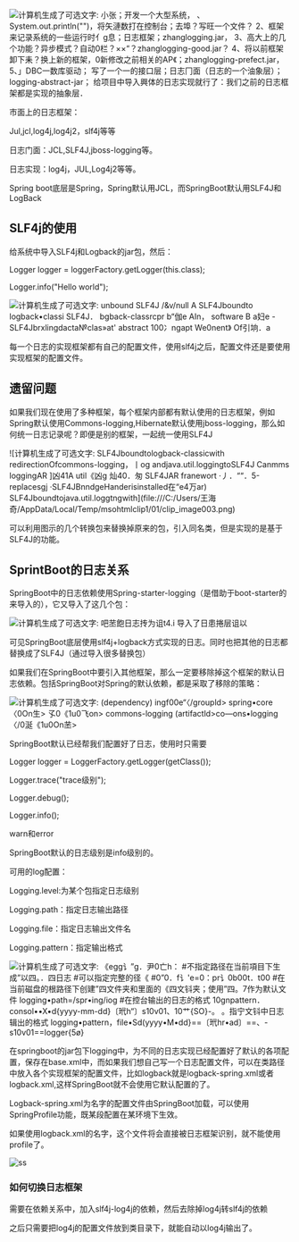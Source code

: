 ![计算机生成了可选文字: 小张；开发一个大型系统， 、System.out.println("")，将矢漣数打在控制台；去埠？写旺一个文件？ 2、框架来记录系统的一些运行时亻g息；日志框架；zhanglogging.jar， 3、高大上的几个功能？异步模式？自动0栏？××“？zhanglogging-good.jar？ 4、将以前框架卸下耒？换上新的框架，0新修改之前相关的AP《；zhanglogging-prefect.jar， 5、」DBC一数库驱动； 写了一个一的接口层；日志冂面（日志的一个油象层）；logging-abstract-jar； 给项目中导入興体的日志实现就行了：我们之前的日志框架都是实现的抽象层．](file:///C:/Users/王海奇/AppData/Local/Temp/msohtmlclip1/01/clip_image001.png)

 

市面上的日志框架：

Jul,jcl,log4j,log4j2，slf4j等等 

日志门面：JCL,SLF4J,jboss-logging等。

日志实现：log4j，JUL,Log4j2等等。

Spring boot底层是Spring，Spring默认用JCL，而SpringBoot默认用SLF4J和LogBack

 

## SLF4j的使用

给系统中导入SLF4j和Logback的jar包，然后：

Logger logger = loggerFactory.getLogger(this.class);

Logger.info("Hello world");

 

 

![计算机生成了可选文字: unbound SLF4J /&v/null A SLF4Jboundto logback•classi SLF4J． bgback-classrcpr b“伽e AIn， software B a妇e -SLF4Jbrxlingdacta№clas»at' abstract 100冫ngapt We0nent》 Of引垧．a](file:///C:/Users/王海奇/AppData/Local/Temp/msohtmlclip1/01/clip_image002.png)

 

每一个日志的实现框架都有自己的配置文件，使用slf4j之后，配置文件还是要使用实现框架的配置文件。

 

## 遗留问题

如果我们现在使用了多种框架，每个框架内部都有默认使用的日志框架，例如Spring默认使用Commons-logging,Hibernate默认使用jboss-logging，那么如何统一日志记录呢？即便是别的框架，一起统一使用SLF4J

 

![计算机生成了可选文字: SLF4Jboundtologback-classicwith redirectionOfcommons-logging，丨og andjava.util.loggingtoSLF4J Canmms loggingAR ]凶41A util《凶g 灿40．匆 SLF4JAR franewort ·丿．““．5-replacesgj ·SLF4JBnndgeHanderisinstalled在“e4万ar) SLF4Jboundtojava.util.loggtngwith](file:///C:/Users/王海奇/AppData/Local/Temp/msohtmlclip1/01/clip_image003.png)

可以利用图示的几个转换包来替换掉原来的包，引入同名类，但是实现的是基于SLF4J的功能。

 

## SprintBoot的日志关系

SpringBoot中的日志依赖使用Spring-starter-logging（是借助于boot-starter的来导入的），它又导入了这几个包：

 

 

![计算机生成了可选文字: 吧苤飽日志抟为诅t4.i 导入了日患捲层诅以](file:///C:/Users/王海奇/AppData/Local/Temp/msohtmlclip1/01/clip_image004.png)

 

 

可见SpringBoot底层使用slf4j+logback方式实现的日志。同时也把其他的日志都替换成了SLF4J（通过导入很多替换包）

 

如果我们在SpringBoot中要引入其他框架，那么一定要移除掉这个框架的默认日志依赖。包括SpringBoot对Spring的默认依赖，都是采取了移除的策略：

 

![计算机生成了可选文字: (dependency) ingf00e“〈/groupld> <artifactld>spring•core</artifactld> 〈0On生> 孓0《1u0飞on> <groupld>commons-logging</groupld> (artifactld>co—ons•logging</artifactld> </excluon> 〈/0涎《1u0On苤> </dependency>](file:///C:/Users/王海奇/AppData/Local/Temp/msohtmlclip1/01/clip_image005.png)

 

 

SpringBoot默认已经帮我们配置好了日志，使用时只需要

Logger logger = LoggerFactory.getLogger(getClass());

Logger.trace("trace级别");

Logger.debug();

Logger.info();

warn和error

SpringBoot默认的日志级别是info级别的。

可用的log配置：

Logging.level:为某个包指定日志级别

Logging.path：指定日志输出路径

Logging.file：指定日志输出文件名

Logging.pattern：指定输出格式

 

![计算机生成了可选文字: 《egg讠”g．尹0亡h： #不指定路径在当前項目下生成”以四。．四日志 #可以指定完整的径《 #0”0．f讠'e=0：pr讠0b00t．t00 #在当前磁盘的根路径下创建”四文件夹和里面的《四文钭夹；使用”四。7作为默认文件 logging•path=/spr•ing/iog #在控台输出的日志的格式 10gnpattern．consol••X•d{yyyy-mm-dd}〔玳h“〕s10v01、10艹{SO}-。 。指宁文钭中日志辑出的格式 logging•pattern，file•Sd(yyyy•M•dd}==〔玳hr•ad〕==、-s10v01==logger{5ø}](file:///C:/Users/王海奇/AppData/Local/Temp/msohtmlclip1/01/clip_image006.png)

 

在springboot的jar包下logging中，为不同的日志实现已经配置好了默认的各项配置，保存在base.xml中，而如果我们想自己写一个日志配置文件，可以在类路径中放入各个实现框架的配置文件，比如logback就是logback-spring.xml或者logback.xml,这样SpringBoot就不会使用它默认配置的了。

Logback-spring.xml为名字的配置文件由SpringBoot加载，可以使用SpringProfile功能，既某段配置在某环境下生效。

如果使用logback.xml的名字，这个文件将会直接被日志框架识别，就不能使用profile了。

 

![ss](file:///C:/Users/王海奇/AppData/Local/Temp/msohtmlclip1/01/clip_image007.png)

 

 

### 如何切换日志框架

需要在依赖关系中，加入slf4j-log4j的依赖，然后去除掉log4j转slf4j的依赖

之后只需要把log4j的配置文件放到类目录下，就能自动以log4j输出了。

 